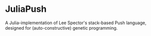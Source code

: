 # JuliaPush
A Julia-implementation of Lee Spector's stack-based Push language, designed for (auto-constructive) genetic programming.
